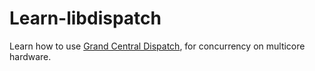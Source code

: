 # Learn-libdispatch
Learn how to use [Grand Central Dispatch](https://github.com/apple/swift-corelibs-libdispatch), 
for concurrency on multicore hardware. 
